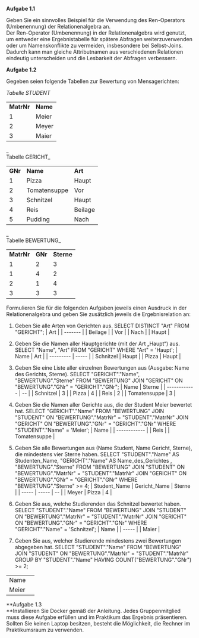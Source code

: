 
**Aufgabe 1.1**

Geben Sie ein sinnvolles Beispiel für die Verwendung des Ren-Operators (Umbenennung) der Relationenalgebra an.  
Der Ren-Operator (Umbenennung) in der Relationenalgebra wird genutzt, um entweder eine Ergebnistabelle für spätere Abfragen weiterzuverwenden oder um Namenskonflikte zu vermeiden, insbesondere bei Selbst-Joins. Dadurch kann man gleiche Attributnamen aus verschiedenen Relationen eindeutig unterscheiden und die Lesbarkeit der Abfragen verbessern.
  

**Aufgabe 1.2**

Gegeben seien folgende Tabellen zur Bewertung von Mensagerichten:

_Tabelle STUDENT_

|   |   |
|---|---|
|**MatrNr**|**Name**|
|1|Meier|
|2|Meyer|
|3|Maier|

_  
Tabelle GERICHT_

|   |   |   |
|---|---|---|
|**GNr**|**Name**|**Art**|
|1|Pizza|Haupt|
|2|Tomatensuppe|Vor|
|3|Schnitzel|Haupt|
|4|Reis|Beilage|
|5|Pudding|Nach|

_  
Tabelle BEWERTUNG_

|            |         |            |
| ---------- | ------- | ---------- |
| **MatrNr** | **GNr** | **Sterne** |
| 1          | 2       | 3          |
| 1          | 4       | 2          |
| 2          | 1       | 4          |
| 3          | 3       | 3          |

  
Formulieren Sie für die folgenden Aufgaben jeweils einen Ausdruck in der Relationenalgebra und geben Sie zusätzlich jeweils die Ergebnisrelation an:

1. Geben Sie alle Arten von Gerichten aus.
		SELECT DISTINCT "Art" FROM "GERICHT";
| Art     |
| ------- |
| Beilage |
| Vor     |
| Nach    |
| Haupt   |

1. Geben Sie die Namen aller Hauptgerichte (mit der Art „Haupt“) aus.
		SELECT "Name", "Art" FROM "GERICHT" WHERE "Art" = 'Haupt';
| Name       | Art    |
| --------- | ----- |
| Schnitzel | Haupt |
| Pizza     | Haupt |
1. Geben Sie eine Liste aller einzelnen Bewertungen aus (Ausgabe: Name des Gerichts, Sterne).
		SELECT "GERICHT"."Name", "BEWERTUNG"."Sterne" 
		FROM "BEWERTUNG" 
		JOIN "GERICHT" ON "BEWERTUNG"."GNr" = "GERICHT"."GNr";
| Name           | Sterne |
| ------------ | -- |
| Schnitzel    | 3  |
| Pizza        | 4  |
| Reis         | 2  |
| Tomatensuppe | 3  |

1. Geben Sie die Namen aller Gerichte aus, die der Student Meier bewertet hat.
		SELECT "GERICHT"."Name"
		FROM "BEWERTUNG" 
		JOIN "STUDENT" ON "BEWERTUNG"."MatrNr" = "STUDENT"."MatrNr" 
		JOIN "GERICHT" ON "BEWERTUNG"."GNr" = "GERICHT"."GNr" 
		WHERE "STUDENT"."Name" = 'Meier';
	| Name           |
| ------------ |
| Reis         |
| Tomatensuppe |

1. Geben Sie alle Bewertungen aus (Name Student, Name Gericht, Sterne), die mindestens vier Sterne haben.
		SELECT "STUDENT"."Name" AS Studenten_Name, "GERICHT"."Name" AS Name_des_Gerichtes , "BEWERTUNG"."Sterne"
		FROM "BEWERTUNG" 
		JOIN "STUDENT" ON "BEWERTUNG"."MatrNr" = "STUDENT"."MatrNr" 
		JOIN "GERICHT" ON "BEWERTUNG"."GNr" = "GERICHT"."GNr" 
		WHERE "BEWERTUNG"."Sterne" >= 4;
	| Student_Name    | Gericht_Name    | Sterne |
| ----- | ----- | -- |
| Meyer | Pizza | 4  |
1. Geben Sie aus, welche Studierenden das Schnitzel bewertet haben.
		SELECT "STUDENT"."Name" 
		FROM "BEWERTUNG" 
		JOIN "STUDENT" ON "BEWERTUNG"."MatrNr" = "STUDENT"."MatrNr" 
		JOIN "GERICHT" ON "BEWERTUNG"."GNr" = "GERICHT"."GNr" 
		WHERE "GERICHT"."Name" = 'Schnitzel';
	| Name    |
| ----- |
| Maier |
1. Geben Sie aus, welcher Studierende mindestens zwei Bewertungen abgegeben hat.
		SELECT "STUDENT"."Name" 
		FROM "BEWERTUNG" 
		JOIN "STUDENT" ON "BEWERTUNG"."MatrNr" = "STUDENT"."MatrNr" 
		GROUP BY "STUDENT"."Name" 
		HAVING COUNT("BEWERTUNG"."GNr") >= 2;

|           |     |
| --------- | --- |
| Name <br> |     |
| Meier     |     |

  
  
**Aufgabe 1.3  
**Installieren Sie Docker gemäß der Anleitung. Jedes Gruppenmitglied muss diese Aufgabe erfüllen und im Praktikum das Ergebnis präsentieren. Sollten Sie keinen Laptop besitzen, besteht die Möglichkeit, die Rechner im Praktikumsraum zu verwenden.
